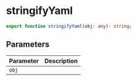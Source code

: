 # stringifyYaml

```ts
export function stringifyYaml(obj: any): string;
```

## Parameters

| Parameter | Description |
|-----------|-------------|
| `obj` | |
